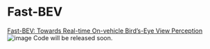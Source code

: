 # Fast-BEV
[Fast-BEV: Towards Real-time On-vehicle Bird’s-Eye View Perception](https://ml4ad.github.io/files/papers2022/Fast-BEV:%20Towards%20Real-time%20On-vehicle%20Bird's-Eye%20View%20Perception.pdf)
![image](https://github.com/Sense-GVT/Fast-BEV/blob/main/fast-bev.png)
Code will be released soon.
